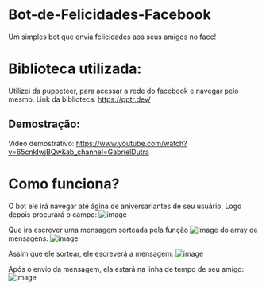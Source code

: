 # Bot-de-Felicidades-Facebook
Um simples bot que envia felicidades aos seus amigos no face!

# Biblioteca utilizada:

Utilizei da puppeteer, para acessar a rede do facebook e navegar pelo mesmo.
Link da biblioteca: https://pptr.dev/

## Demostração:

Vídeo demostrativo: https://www.youtube.com/watch?v=65cnkIwjBQw&ab_channel=GabrielDutra

# Como funciona?

O bot ele irá navegar até ágina de aniversariantes de seu usuário, Logo depois procurará o campo:
![image](https://user-images.githubusercontent.com/69097449/116004849-08dc2c80-a5db-11eb-8915-f52029c7ce58.png)

Que ira escrever uma mensagem sorteada pela função ![image](https://user-images.githubusercontent.com/69097449/116004909-3aed8e80-a5db-11eb-8e00-ab32e7463048.png) do array de mensagens.
![image](https://user-images.githubusercontent.com/69097449/116004957-63758880-a5db-11eb-9f3b-c122b68a5f7b.png)

Assim que ele sortear, ele escreverá a mensagem:
![image](https://user-images.githubusercontent.com/69097449/116005287-ae43d000-a5dc-11eb-9c11-1573380898ec.png)

Após o envio da mensagem, ela estará na linha de tempo de seu amigo:
![image](https://user-images.githubusercontent.com/69097449/116005193-370e3c00-a5dc-11eb-9041-8666e448fe48.png)
